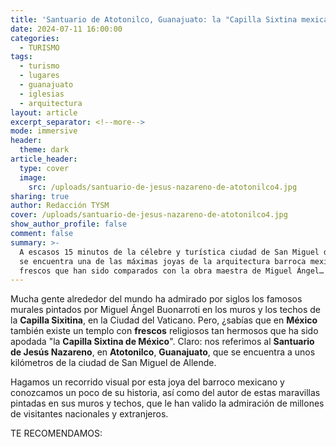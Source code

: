 ```yaml
---
title: 'Santuario de Atotonilco, Guanajuato: la "Capilla Sixtina mexicana"'
date: 2024-07-11 16:00:00
categories:
  - TURISMO
tags:
  - turismo
  - lugares
  - guanajuato
  - iglesias
  - arquitectura
layout: article
excerpt_separator: <!--more-->
mode: immersive
header:
  theme: dark
article_header:
  type: cover
  image:
    src: /uploads/santuario-de-jesus-nazareno-de-atotonilco4.jpg
sharing: true
author: Redacción TYSM
cover: /uploads/santuario-de-jesus-nazareno-de-atotonilco4.jpg
show_author_profile: false
comment: false
summary: >-
  A escasos 15 minutos de la célebre y turística ciudad de San Miguel de Allende
  se encuentra una de las máximas joyas de la arquitectura barroca mexicana, con
  frescos que han sido comparados con la obra maestra de Miguel Ángel…
---
```

Mucha gente alrededor del mundo ha admirado por siglos los famosos murales pintados por Miguel Ángel Buonarroti en los muros y los techos de la **Capilla Sixitina**, en la Ciudad del Vaticano. Pero, ¿sabías que en **México** también existe un templo con **frescos** religiosos tan hermosos que ha sido apodada "la **Capilla Sixtina de México**". Claro: nos referimos al **Santuario de Jesús Nazareno**, en **Atotonilco**, **Guanajuato**, que se encuentra a unos kilómetros de la ciudad de San Miguel de Allende.

Hagamos un recorrido visual por esta joya del barroco mexicano y conozcamos un poco de su historia, así como del autor de estas maravillas pintadas en sus muros y techos, que le han valido la admiración de millones de visitantes nacionales y extranjeros.

TE RECOMENDAMOS: